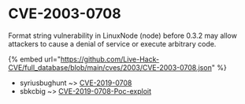 # CVE-2003-0708

Format string vulnerability in LinuxNode (node) before 0.3.2 may allow attackers to cause a denial of service or execute arbitrary code.

{% embed url="https://github.com/Live-Hack-CVE/full_database/blob/main/cves/2003/CVE-2003-0708.json" %}


* syriusbughunt ~> [CVE-2019-0708](https://zeste.alice-snow.ru/2003/database/cve-2003-0708/cve-2019-0708-syriusbughunt)
* sbkcbig ~> [CVE-2019-0708-Poc-exploit](https://zeste.alice-snow.ru/2003/database/cve-2003-0708/cve-2019-0708-poc-exploit-sbkcbig)